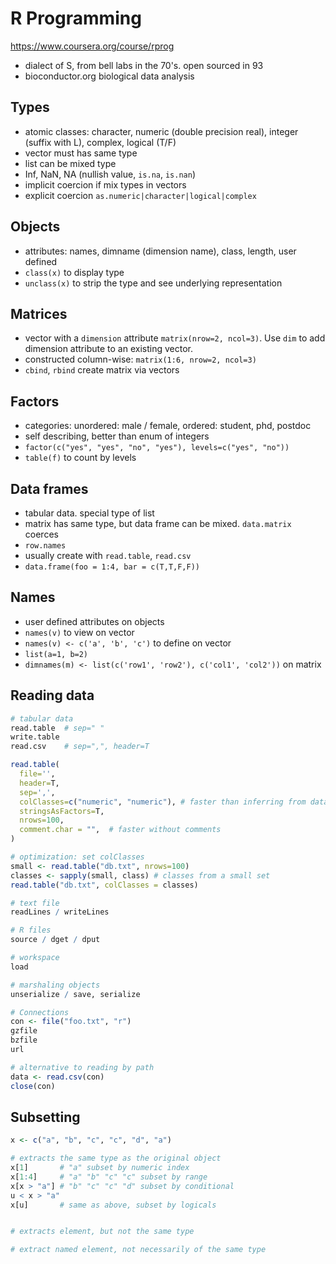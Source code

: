 # R Programming

https://www.coursera.org/course/rprog

* dialect of S, from bell labs in the 70's. open sourced in 93
* bioconductor.org biological data analysis

## Types

* atomic classes: character, numeric (double precision real), integer (suffix with L), complex, logical (T/F)
* vector must has same type
* list can be mixed type
* Inf, NaN, NA (nullish value, `is.na`, `is.nan`)
* implicit coercion if mix types in vectors
* explicit coercion `as.numeric|character|logical|complex`

## Objects

* attributes: names, dimname (dimension name), class, length, user defined
* `class(x)` to display type
* `unclass(x)` to strip the type and see underlying representation

## Matrices

* vector with a `dimension` attribute `matrix(nrow=2, ncol=3)`. Use `dim` to add dimension attribute to an existing vector.
* constructed column-wise: `matrix(1:6, nrow=2, ncol=3)`
* `cbind`, `rbind` create matrix via vectors

## Factors

* categories: unordered: male / female, ordered: student, phd, postdoc
* self describing, better than enum of integers
* `factor(c("yes", "yes", "no", "yes"), levels=c("yes", "no"))`
* `table(f)` to count by levels

## Data frames

* tabular data. special type of list
* matrix has same type, but data frame can be mixed. `data.matrix` coerces
* `row.names`
* usually create with `read.table`, `read.csv`
* `data.frame(foo = 1:4, bar = c(T,T,F,F))`

## Names

* user defined attributes on objects
* `names(v)` to view on vector
* `names(v) <- c('a', 'b', 'c')` to define on vector
* `list(a=1, b=2)`
* `dimnames(m) <- list(c('row1', 'row2'), c('col1', 'col2'))` on matrix

## Reading data

```r
# tabular data
read.table  # sep=" "
write.table
read.csv    # sep=",", header=T

read.table(
  file='',
  header=T,
  sep=',',
  colClasses=c("numeric", "numeric"), # faster than inferring from data
  stringsAsFactors=T,
  nrows=100,
  comment.char = "",  # faster without comments
)

# optimization: set colClasses
small <- read.table("db.txt", nrows=100)
classes <- sapply(small, class) # classes from a small set
read.table("db.txt", colClasses = classes)

# text file
readLines / writeLines

# R files
source / dget / dput

# workspace
load

# marshaling objects
unserialize / save, serialize

# Connections
con <- file("foo.txt", "r")
gzfile
bzfile
url

# alternative to reading by path
data <- read.csv(con)
close(con)
```

## Subsetting

```r
x <- c("a", "b", "c", "c", "d", "a")

# extracts the same type as the original object
x[1]       # "a" subset by numeric index
x[1:4]     # "a" "b" "c" "c" subset by range
x[x > "a"] # "b" "c" "c" "d" subset by conditional
u < x > "a"
x[u]       # same as above, subset by logicals


# extracts element, but not the same type

# extract named element, not necessarily of the same type
```
